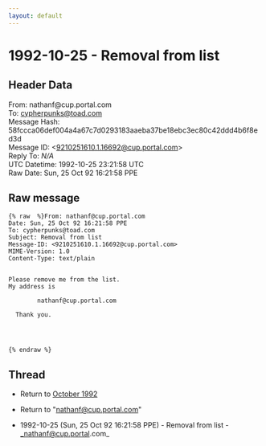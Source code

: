 ```yaml
---
layout: default
---
```


# 1992-10-25 - Removal from list

## Header Data

From: nathanf<span>@</span>cup.portal.com<br>
To: cypherpunks@toad.com<br>
Message Hash: 58fccca06def004a4a67c7d0293183aaeba37be18ebc3ec80c42ddd4b6f8ed3d<br>
Message ID: \<9210251610.1.16692@cup.portal.com\><br>
Reply To: _N/A_<br>
UTC Datetime: 1992-10-25 23:21:58 UTC<br>
Raw Date: Sun, 25 Oct 92 16:21:58 PPE<br>

## Raw message

```
{% raw  %}From: nathanf@cup.portal.com
Date: Sun, 25 Oct 92 16:21:58 PPE
To: cypherpunks@toad.com
Subject: Removal from list
Message-ID: <9210251610.1.16692@cup.portal.com>
MIME-Version: 1.0
Content-Type: text/plain


Please remove me from the list.
My address is 
        
        nathanf@cup.portal.com

  Thank you.




{% endraw %}
```

## Thread

+ Return to [October 1992](/archive/1992/10)

+ Return to "[nathanf<span>@</span>cup.portal.com](/author/nathanf_at_cup_portal_com)"

+ 1992-10-25 (Sun, 25 Oct 92 16:21:58 PPE) - Removal from list - _nathanf@cup.portal.com_

